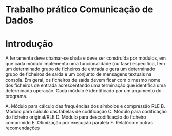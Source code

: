 # Trabalho prático Comunicação de Dados

# Introdução

A ferramenta deve chamar-se shafa e deve ser construída por módulos, em que
cada módulo implementa uma funcionalidade (ou fase) específica, tem um
determinado grupo de ficheiros de entrada e gera um determinado grupo de
ficheiros de saída e um conjunto de mensagens textuais na consola. Em geral,
os ficheiros de saída devem ficar com o mesmo nome dos ficheiros de entrada
acrescentando uma terminação que identifica uma determinada operação. Cada
módulo é identificado por um argumento do programa.

A. Módulo para cálculo das frequências dos símbolos e compressão RLE
B. Módulo para cálculo das tabelas de codificação 
C. Módulo para codificação do ficheiro original/RLE 
D. Módulo para descodificação do ficheiro comprimido 
E. Otimização por execução paralela
F. Relatório e outras recomendações 

